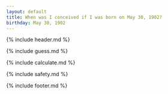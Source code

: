 ```yaml
---
layout: default
title: When was I conceived if I was born on May 30, 1902?
birthday: May 30, 1902
---
```


{% include header.md %}

{% include guess.md %}

{% include calculate.md %}

{% include safety.md %}

{% include footer.md %}



